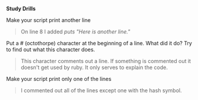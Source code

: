 
**Study Drills**

Make your script print another line

>On line 8 I added
*puts "Here is another line."*

Put a # (octothorpe) character at the beginning of a line. What did it do? Try to find out what this character does.

>This character comments out a line. If something is commented out it doesn't get used by ruby. It only serves to explain the code.  

Make your script print only one of the lines

>I commented out all of the lines except one with the hash symbol. 



